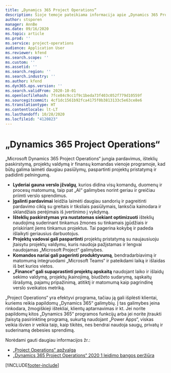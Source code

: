 ```yaml
---
title: „Dynamics 365 Project Operations“
description: Šioje temoje pateikiama informacija apie „Dynamics 365 Project Operations“.
author: stsporen
manager: AnnBe
ms.date: 09/16/2020
ms.topic: article
ms.prod: ''
ms.service: project-operations
audience: Application User
ms.reviewer: kfend
ms.search.scope: ''
ms.custom: ''
ms.assetid: ''
ms.search.region: ''
ms.search.industry: ''
ms.author: kfend
ms.dyn365.ops.version: ''
ms.search.validFrom: 2020-10-01
ms.openlocfilehash: 7fce84c9cc1f9c1beda73f403c052f779d10559f
ms.sourcegitcommit: 4cf1dc1561b92fca4175f0b3813133c5e63ce8e6
ms.translationtype: HT
ms.contentlocale: lt-LT
ms.lasthandoff: 10/28/2020
ms.locfileid: "4120823"
---
```

# <a name="dynamics-365-project-operations"></a>„Dynamics 365 Project Operations“

„Microsoft Dynamics 365 Project Operations“ jungia pardavimus, išteklių paskirstymą, projektų valdymą ir finansų komandas vienoje programoje, kad būtų galima laimėti daugiau pasiūlymų, paspartinti projektų pristatymą ir padidinti pelningumą.

-   **Lyderiai gauna verslo įžvalgų**, kurios didina visų komandų, duomenų ir procesų matomumą, taip pat „AI“ galimybes norint geriau ir greičiau priimti verslo sprendimus.
-   **Įgalinti pardavimai** leidžia laimėti daugiau sandorių ir pagreitinti pardavimo ciklą su greitais ir tiksliais pasiūlymais, lanksčia kainodara ir sklandžiais perėjimais iš įvertinimo į vykdymą.
-   **Išteklių paskirstymas yra nustatomas siekiant optimizuoti** išteklių naudojimą suderinant tinkamus žmones su tinkamais įgūdžiais ir priskiriant jiems tinkamus projektus. Tai pagerina kokybę ir padeda išlaikyti geriausius darbuotojus.
-   **Projektų vadovai gali paspartinti** projektų pristatymą su naujausiuoju įtaisytu projektų valdymu, kuris naudoja pažįstamas ir lengvai naudojamas „Microsoft Project“ galimybes.
-   **Komandos nariai gali pagerinti produktyvumą**, bendradarbiavimą ir matomumą integruodami „Microsoft Teams“ ir pateikdami laiką ir išlaidas iš bet kurios vietos.
-   **„Finance“ gali supaprastinti projektų apskaitą** naudojant laiko ir išlaidų sekimo valdymą, projektų įkainojimą, biudžeto sudarymą, sąskaitų išrašymą, pajamų pripažinimą, atitiktį ir matomumą kaip pagrindinę verslo sveikatos metriką.

„Project Operations“ yra efektyvi programa, tačiau ją gali išplėsti klientai, kuriems reikia papildomų „Dynamics 365“ galimybių. Į tas galimybes įeina rinkodara, žmogiškieji ištekliai, klientų aptarnavimas ir kt. Jei norite papildomų kitos „Dynamics 365“ programos funkcijų arba jei norite įtraukti įtaisytą pasirinktinę programą, sukurtą naudojant „Power Apps“, viskas veikia išvien ir veikia taip, kaip tikitės, nes bendrai naudoja saugų, privatų ir suderinamą debesies sprendimą.

Norėdami gauti daugiau informacijos žr.:

- [„Project Operations“ apžvalga](https://dynamics.microsoft.com/en-us/project-operations/overview/)
- [„Dynamics 365 Project Operations“ 2020 1 leidimo bangos peržiūra](https://docs.microsoft.com/dynamics365-release-plan/2020wave1/dynamics365-project-operations/)



[!INCLUDE[footer-include](includes/footer-banner.md)]